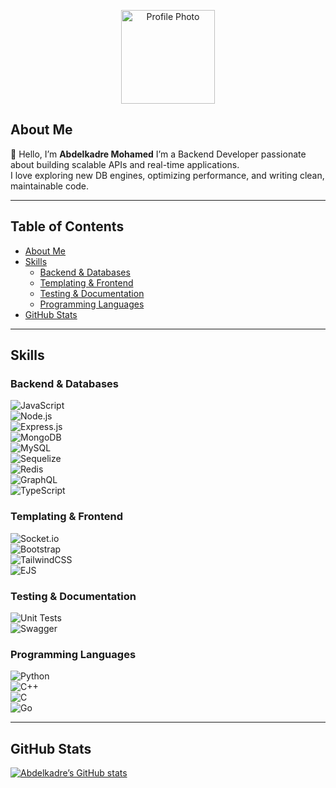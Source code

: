 <!-- Profile README.md -->

<p align="center">
  <img src="assets/profile.jpg?raw=true" alt="Profile Photo" width="150" />
</p>

## About Me  
👋 Hello, I’m **Abdelkadre Mohamed** 
I’m a Backend Developer passionate about building scalable APIs and real-time applications.  
I love exploring new DB engines, optimizing performance, and writing clean, maintainable code.

---

## Table of Contents  
- [About Me](#about-me)  
- [Skills](#skills)  
  - [Backend & Databases](#backend--databases)  
  - [Templating & Frontend](#templating--frontend)  
  - [Testing & Documentation](#testing--documentation)  
  - [Programming Languages](#programming-languages)  
- [GitHub Stats](#github-stats)  
---

## Skills  
### Backend & Databases  
![JavaScript](https://img.shields.io/badge/JavaScript-ES6-yellow)  
![Node.js](https://img.shields.io/badge/Node.js-Active-brightgreen)  
![Express.js](https://img.shields.io/badge/Express.js-404d59)  
![MongoDB](https://img.shields.io/badge/MongoDB-47A248)  
![MySQL](https://img.shields.io/badge/MySQL-005EAA)  
![Sequelize](https://img.shields.io/badge/Sequelize-52B0E7)  
![Redis](https://img.shields.io/badge/Redis-DC382D?logo=redis&logoColor=white&style=for-the-badge)  
![GraphQL](https://img.shields.io/badge/GraphQL-E10098)  
![TypeScript](https://img.shields.io/badge/TypeScript-3178C6)

### Templating & Frontend  
![Socket.io](https://img.shields.io/badge/Socket.io-4.1.3-010101?logo=Socket.io&logoColor=white&style=flat-square)  
![Bootstrap](https://img.shields.io/badge/Bootstrap-563D7C?logo=bootstrap&logoColor=white&style=for-the-badge)  
![TailwindCSS](https://img.shields.io/badge/tailwindcss-%2338B2AC.svg?style=for-the-badge&logo=tailwind-css&logoColor=white)  
![EJS](https://img.shields.io/badge/-EJS-B4CA65?logo=ejs&logoColor=white&style=flat)  


### Testing & Documentation  
![Unit Tests](https://img.shields.io/badge/Unit_Testing-passing-brightgreen)  
![Swagger](https://img.shields.io/badge/-Swagger-%23Clojure?logo=swagger&logoColor=white&style=for-the-badge)

### Programming Languages  
![Python](https://img.shields.io/badge/Python-3776AB)  
![C++](https://img.shields.io/badge/C%2B%2B-00599C)  
![C](https://img.shields.io/badge/C-00589C)  
![Go](https://img.shields.io/badge/Go-00ADD8)

---


## GitHub Stats  

[![Abdelkadre’s GitHub stats](https://github-readme-stats.vercel.app/api?username=abdelkader0mohamed&show_icons=true&theme=transparent&include_all_commits=true&hide_border=true&bg_color=ffffff00)](https://github.com/abdelkader0mohamed)

